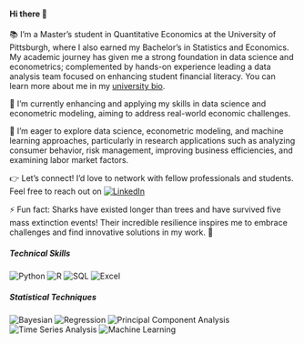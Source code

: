 #### Hi there 👋

 📚 I’m a Master’s student in Quantitative Economics at the University of Pittsburgh, where I also earned my Bachelor’s in Statistics and Economics. My academic journey has given me a strong foundation in data science and econometrics; complemented by hands-on experience leading a data analysis team focused on enhancing student financial literacy. You can learn more about me in my [university bio](https://www.mqe.pitt.edu/people/ant-122 ).


🌱 I’m currently enhancing and applying my skills in data science and econometric modeling, aiming to address real-world economic challenges.

🔎 I’m eager to explore data science, econometric modeling, and machine learning approaches, particularly in research applications such as analyzing consumer behavior, risk management, improving business efficiencies, and examining labor market factors.

👉 Let’s connect! I’d love to network with fellow professionals and students. Feel free to reach out on [![LinkedIn](https://img.shields.io/badge/LinkedIn-0077B5?style=flat&logo=linkedin&logoColor=white)](http://www.linkedin.com/in/rory-quinlan)



⚡ Fun fact: Sharks have existed longer than trees and have survived five mass extinction events! Their incredible resilience inspires me to embrace challenges and find innovative solutions in my work. 🦈

##### Technical Skills
![Python](https://img.shields.io/badge/Python-3776AB?style=flat&logo=python&logoColor=white)
![R](https://img.shields.io/badge/R-276DC3?style=flat&logo=R&logoColor=white)
![SQL](https://img.shields.io/badge/SQL-4479A1?style=flat&logo=mysql&logoColor=white)
![Excel](https://img.shields.io/badge/Excel-217346?style=flat&logo=microsoft-excel&logoColor=white)


##### Statistical Techniques
![Bayesian](https://img.shields.io/badge/Bayesian%20Analysis-9B59B6?style=flat&logo=statistics&logoColor=white)
![Regression](https://img.shields.io/badge/Regression%20Analysis-0E76A8?style=flat&logo=statistics&logoColor=white)
![Principal Component Analysis](https://img.shields.io/badge/Principal%20Component%20Analysis-1E90FF?style=flat)
![Time Series Analysis](https://img.shields.io/badge/Time%20Series%20Analysis-00BFFF?style=flat)
![Machine Learning](https://img.shields.io/badge/Machine%20Learning-3CB371?style=flat)  <!-- Changed color -->
